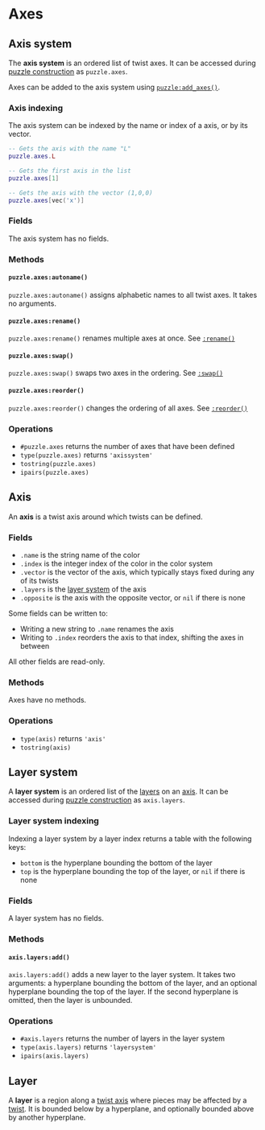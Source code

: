 # Axes

## Axis system

The **axis system** is an ordered list of twist axes. It can be accessed during [puzzle construction](puzzle.md) as `puzzle.axes`.

Axes can be added to the axis system using [`puzzle:add_axes()`](puzzle.md#puzzleadd_axes).

### Axis indexing

The axis system can be indexed by the name or index of a axis, or by its vector.

```lua title="Examples of axis indexing"
-- Gets the axis with the name "L"
puzzle.axes.L

-- Gets the first axis in the list
puzzle.axes[1]

-- Gets the axis with the vector (1,0,0)
puzzle.axes[vec('x')]
```

### Fields

The axis system has no fields.

### Methods

#### `puzzle.axes:autoname()`

`puzzle.axes:autoname()` assigns alphabetic names to all twist axes. It takes no arguments.

#### `puzzle.axes:rename()`

`puzzle.axes:rename()` renames multiple axes at once. See [`:rename()`](../common.md#rename)

#### `puzzle.axes:swap()`

`puzzle.axes:swap()` swaps two axes in the ordering. See [`:swap()`](../common.md#swap)

#### `puzzle.axes:reorder()`

`puzzle.axes:reorder()` changes the ordering of all axes. See [`:reorder()`](../common.md#reorder)

### Operations

- `#puzzle.axes` returns the number of axes that have been defined
- `type(puzzle.axes)` returns `'axissystem'`
- `tostring(puzzle.axes)`
- `ipairs(puzzle.axes)`

## Axis

An **axis** is a twist axis around which twists can be defined.

### Fields

- `.name` is the string name of the color
- `.index` is the integer index of the color in the color system
- `.vector` is the vector of the axis, which typically stays fixed during any of its twists
- `.layers` is the [layer system](#layer-system) of the axis
- `.opposite` is the axis with the opposite vector, or `nil` if there is none

Some fields can be written to:

- Writing a new string to `.name` renames the axis
- Writing to `.index` reorders the axis to that index, shifting the axes in between

All other fields are read-only.

### Methods

Axes have no methods.

### Operations

- `type(axis)` returns `'axis'`
- `tostring(axis)`

## Layer system

A **layer system** is an ordered list of the [layers](#layer) on an [axis](#axis). It can be accessed during [puzzle construction](puzzle.md) as `axis.layers`.

### Layer system indexing

Indexing a layer system by a layer index returns a table with the following keys:

- `bottom` is the hyperplane bounding the bottom of the layer
- `top` is the hyperplane bounding the top of the layer, or `nil` if there is none

### Fields

A layer system has no fields.

### Methods

#### `axis.layers:add()`

`axis.layers:add()` adds a new layer to the layer system. It takes two arguments: a hyperplane bounding the bottom of the layer, and an optional hyperplane bounding the top of the layer. If the second hyperplane is omitted, then the layer is unbounded.

### Operations

- `#axis.layers` returns the number of layers in the layer system
- `type(axis.layers)` returns `'layersystem'`
- `ipairs(axis.layers)`

## Layer

A **layer** is a region along a [twist axis](#axis) where pieces may be affected by a [twist](twists.md#twist). It is bounded below by a hyperplane, and optionally bounded above by another hyperplane.

[mapping]: ../common.md#mappings
